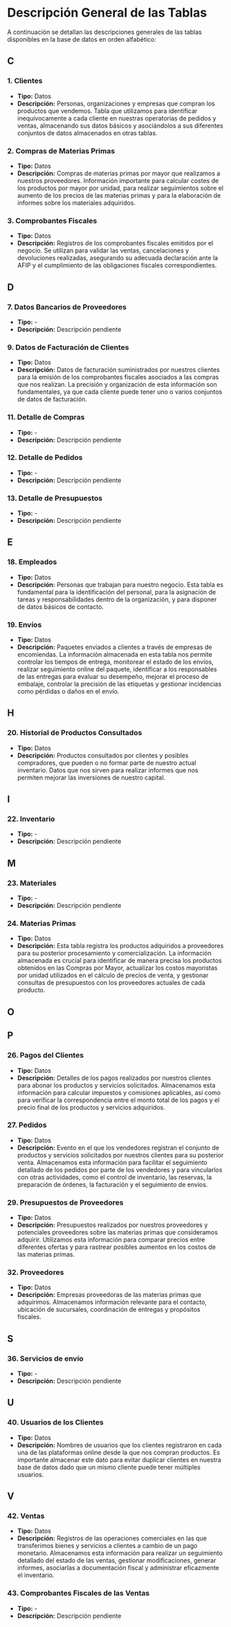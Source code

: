 # Descripción General de las Tablas

A continuación se detallan las descripciones generales de las tablas disponibles en la base de datos en orden alfabético:

## C

### 1. Clientes
- **Tipo:** Datos
- **Descripción:** Personas, organizaciones y empresas que compran los productos que vendemos. Tabla que utilizamos para identificar inequívocamente a cada cliente en nuestras operatorias de pedidos y ventas, almacenando sus datos básicos y asociándolos a sus diferentes conjuntos de datos almacenados en otras tablas.

### 2. Compras de Materias Primas
- **Tipo:** Datos
- **Descripción:** Compras de materias primas por mayor que realizamos a nuestros proveedores. Información importante para calcular costes de los productos por mayor por unidad, para realizar seguimientos sobre el aumento de los precios de las materias primas y para la elaboración de informes sobre los materiales adquiridos.

### 3. Comprobantes Fiscales
- **Tipo:** Datos
- **Descripción:** Registros de los comprobantes fiscales emitidos por el negocio. Se utilizan para validar las ventas, cancelaciones y devoluciones realizadas, asegurando su adecuada declaración ante la AFIP y el cumplimiento de las obligaciones fiscales correspondientes.

## D

### 7. Datos Bancarios de Proveedores
- **Tipo:** -
- **Descripción:** Descripción pendiente

### 9. Datos de Facturación de Clientes
- **Tipo:** Datos
- **Descripción:** Datos de facturación suministrados por nuestros clientes para la emisión de los comprobantes fiscales asociados a las compras que nos realizan. La precisión y organización de esta información son fundamentales, ya que cada cliente puede tener uno o varios conjuntos de datos de facturación.

### 11. Detalle de Compras
- **Tipo:** -
- **Descripción:** Descripción pendiente

### 12. Detalle de Pedidos
- **Tipo:** -
- **Descripción:** Descripción pendiente

### 13. Detalle de Presupuestos
- **Tipo:** -
- **Descripción:** Descripción pendiente

## E

### 18. Empleados
- **Tipo:** Datos
- **Descripción:** Personas que trabajan para nuestro negocio. Esta tabla es fundamental para la identificación del personal, para la asignación de tareas y responsabilidades dentro de la organización, y para disponer de datos básicos de contacto.

### 19. Envíos
- **Tipo:** Datos
- **Descripción:** Paquetes enviados a clientes a través de empresas de encomiendas. La información almacenada en esta tabla nos permite controlar los tiempos de entrega, monitorear el estado de los envíos, realizar seguimiento online del paquete, identificar a los responsables de las entregas para evaluar su desempeño, mejorar el proceso de embalaje, controlar la precisión de las etiquetas y gestionar incidencias como pérdidas o daños en el envío.

## H

### 20. Historial de Productos Consultados
- **Tipo:** Datos
- **Descripción:** Productos consultados por clientes y posibles compradores, que pueden o no formar parte de nuestro actual inventario. Datos que nos sirven para realizar informes que nos permiten mejorar las inversiones de nuestro capital.

## I

### 22. Inventario
- **Tipo:** -
- **Descripción:** Descripción pendiente

## M

### 23. Materiales
- **Tipo:** -
- **Descripción:** Descripción pendiente

### 24. Materias Primas
- **Tipo:** Datos
- **Descripción:** Esta tabla registra los productos adquiridos a proveedores para su posterior procesamiento y comercialización. La información almacenada es crucial para identificar de manera precisa los productos obtenidos en las Compras por Mayor, actualizar los costos mayoristas por unidad utilizados en el cálculo de precios de venta, y gestionar consultas de presupuestos con los proveedores actuales de cada producto.

## O

## P

### 26. Pagos del Clientes
- **Tipo:** Datos
- **Descripción:** Detalles de los pagos realizados por nuestros clientes para abonar los productos y servicios solicitados. Almacenamos esta información para calcular impuestos y comisiones aplicables, así como para verificar la correspondencia entre el monto total de los pagos y el precio final de los productos y servicios adquiridos.

### 27. Pedidos
- **Tipo:** Datos
- **Descripción:** Evento en el que los vendedores registran el conjunto de productos y servicios solicitados por nuestros clientes para su posterior venta. Almacenamos esta información para facilitar el seguimiento detallado de los pedidos por parte de los vendedores y para vincularlos con otras actividades, como el control de inventario, las reservas, la preparación de órdenes, la facturación y el seguimiento de envíos.

### 29. Presupuestos de Proveedores
- **Tipo:** Datos
- **Descripción:** Presupuestos realizados por nuestros proveedores y potenciales proveedores sobre las materias primas que consideramos adquirir. Utilizamos esta información para comparar precios entre diferentes ofertas y para rastrear posibles aumentos en los costos de las materias primas.

### 32. Proveedores
- **Tipo:** Datos
- **Descripción:** Empresas proveedoras de las materias primas que adquirimos. Almacenamos información relevante para el contacto, ubicación de sucursales, coordinación de entregas y propósitos fiscales.

## S

### 36. Servicios de envío
- **Tipo:** -
- **Descripción:** Descripción pendiente

## U

### 40. Usuarios de los Clientes
- **Tipo:** Datos
- **Descripción:** Nombres de usuarios que los clientes registraron en cada una de las plataformas online desde la que nos compran productos. Es importante almacenar este dato para evitar duplicar clientes en nuestra base de datos dado que un mismo cliente puede tener múltiples usuarios.

## V

### 42. Ventas
- **Tipo:** Datos
- **Descripción:** Registros de las operaciones comerciales en las que transferimos bienes y servicios a clientes a cambio de un pago monetario. Almacenamos esta información para realizar un seguimiento detallado del estado de las ventas, gestionar modificaciones, generar informes, asociarlas a documentación fiscal y administrar eficazmente el inventario.

### 43. Comprobantes Fiscales de las Ventas
- **Tipo:** -
- **Descripción:** Descripción pendiente
